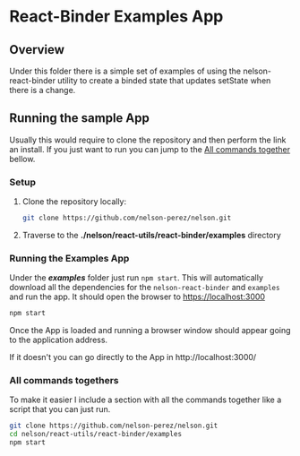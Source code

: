 # React-Binder Examples App
## Overview
Under this folder there is a simple set of examples of using the nelson-react-binder utility to create a binded state that updates setState when there is a change.


## Running the sample App
Usually this would require to clone the repository and then perform the link an install.
If you just want to run you can jump to the [All commands together](#all_commands) bellow.


### Setup
1. Clone the repository locally:
    ```bash
    git clone https://github.com/nelson-perez/nelson.git
    ```
2. Traverse to the __./nelson/react-utils/react-binder/examples__ directory


### Running the Examples App
Under the ***examples*** folder just run `npm start`. This will automatically download all the dependencies for the `nelson-react-binder` and `examples` and run the app. It should open the browser to [https://localhost:3000](https://localhost:3000)
```bash
npm start
```
Once the App is loaded and running a browser window should appear going to the application address.

If it doesn't you can go directly to the App in http://localhost:3000/


### <a name="all_commands"></a> All commands togethers
To make it easier I include a section with all the commands together like a script that you can just run.
```bash
git clone https://github.com/nelson-perez/nelson.git
cd nelson/react-utils/react-binder/examples
npm start
```
